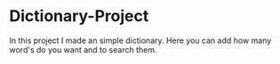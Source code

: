 # Dictionary-Project
In this project I made an simple dictionary. Here you can add how many word's do you want and to search them.
